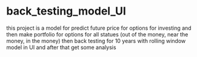 # back_testing_model_UI
this project is a model for predict future price for options for investing and then make portfolio for options for all statues (out of the money, near the money, in the money) then back testing for 10 years with rolling window model in UI and after that get some analysis
